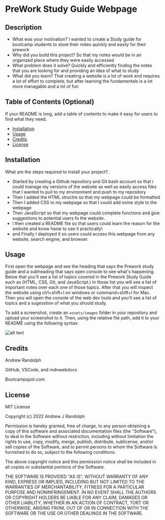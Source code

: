 # PreWork Study Guide Webpage

## Description


- What was your motivation? I wanted to create a Study guide for bootcamp students to store their notes quickly and easily 
  for their prework 
- Why did you build this project? So that my notes would be in an organized place where they were easily accessed
- What problem does it solve? Quickly and efficiently finding the notes that you are looking for and providing an idea of what to study
- What did you learn? That creating a website is a lot of work and requires a lot of effort to complete, but after learning the fundamentals
  is a lot more managable and a lot of fun

## Table of Contents (Optional)

If your README is long, add a table of contents to make it easy for users to find what they need.

- [Installation](#installation)
- [Usage](#usage)
- [Credits](#credits)
- [License](#license)

## Installation

What are the steps required to install your project?.
- Started by creating a Github repository and Git bash account so that i could manage my versions of the website as well as easily access
files that I wanted to pull to my environment and push to my repository
- Then I added the HTML structre so that my webpage could be formatted
- Then I added CSS to my webpage so that I could add some style to the webpage
- Then JavaScript so that my webpage could complete functions and give suggestions to potential users fo the website.
- I then created a README file so that users could learn the reason for the website and know haow to use it practically\
- and Finally I deployed it so users could access this webpage from any website, search engine, and browser.
## Usage

First open the webpage and see the heading that says the Prework study guide and a subheading that says open console to see what's happening.
Below that you'll see a list of topics covered in the Prework Study Guide such as (HTML, CSS, Git, and JavaScript.)
In those list you will see a list of important notes over each one of those topics.
After that you will inspect the website using ctrl+shift+I on windows or command+shift+I for Mac.
Then you will open the console of the web dev tools and you'll see a list of topics and a sugesstion of what you should study.

To add a screenshot, create an `assets/images` folder in your repository and upload your screenshot to it. Then, using the relative file path, add it to your README using the following syntax:

![alt text](assets/images/screenshot.png)

## Credits

Andrew Randolph

GitHub, VSCode, and mdnwebdocs

Bootcampspot.com

## License

MIT License

Copyright (c) 2022 Andrew J Randolph

Permission is hereby granted, free of charge, to any person obtaining a copy
of this software and associated documentation files (the "Software"), to deal
in the Software without restriction, including without limitation the rights
to use, copy, modify, merge, publish, distribute, sublicense, and/or sell
copies of the Software, and to permit persons to whom the Software is
furnished to do so, subject to the following conditions:

The above copyright notice and this permission notice shall be included in all
copies or substantial portions of the Software.

THE SOFTWARE IS PROVIDED "AS IS", WITHOUT WARRANTY OF ANY KIND, EXPRESS OR
IMPLIED, INCLUDING BUT NOT LIMITED TO THE WARRANTIES OF MERCHANTABILITY,
FITNESS FOR A PARTICULAR PURPOSE AND NONINFRINGEMENT. IN NO EVENT SHALL THE
AUTHORS OR COPYRIGHT HOLDERS BE LIABLE FOR ANY CLAIM, DAMAGES OR OTHER
LIABILITY, WHETHER IN AN ACTION OF CONTRACT, TORT OR OTHERWISE, ARISING FROM,
OUT OF OR IN CONNECTION WITH THE SOFTWARE OR THE USE OR OTHER DEALINGS IN THE
SOFTWARE.
